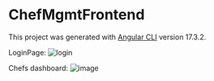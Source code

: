 # ChefMgmtFrontend

This project was generated with [Angular CLI](https://github.com/angular/angular-cli) version 17.3.2.

LoginPage: ![login](https://github.com/PS-SD-2024-30239/sergiublaj/assets/73609069/99f0ca69-1aad-45d6-82f3-c0848f60e5d4)

Chefs dashboard: ![image](https://github.com/PS-SD-2024-30239/sergiublaj/assets/73609069/19f26e28-1f51-4a35-9511-7ac4f720172e)
